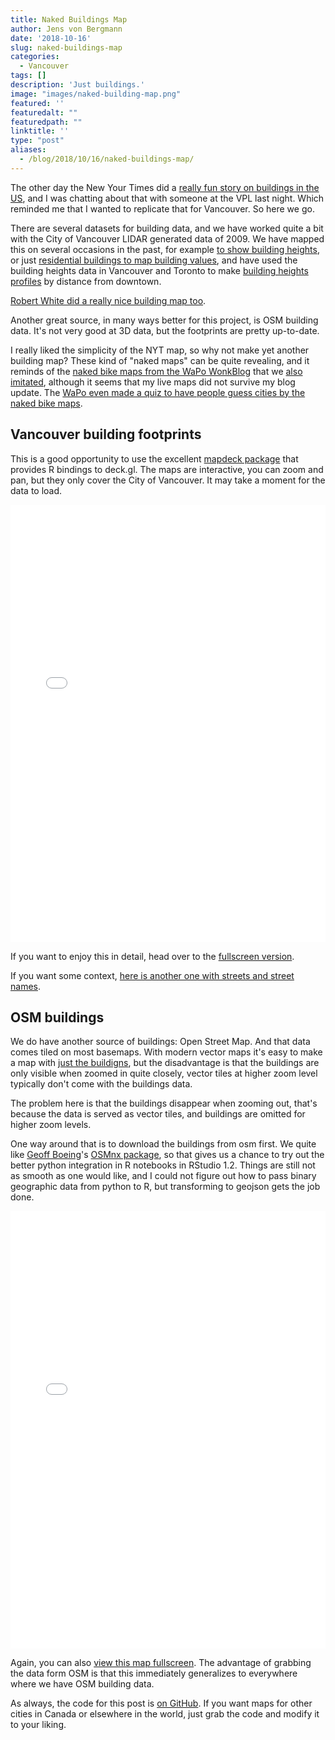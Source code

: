 ```yaml
---
title: Naked Buildings Map
author: Jens von Bergmann
date: '2018-10-16'
slug: naked-buildings-map
categories:
  - Vancouver
tags: []
description: 'Just buildings.'
image: "images/naked-building-map.png"
featured: ''
featuredalt: ""
featuredpath: ""
linktitle: ''
type: "post"
aliases:
  - /blog/2018/10/16/naked-buildings-map/
---
```











The other day the New Your Times did a [really fun story on buildings in the US](https://www.nytimes.com/interactive/2018/10/12/us/map-of-every-building-in-the-united-states.html), and I was chatting about that with someone at the VPL last night. Which reminded me that I wanted to replicate that for Vancouver. So here we go.

There are several datasets for building data, and we have worked quite a bit with the City of Vancouver LIDAR generated data of 2009. We have mapped this on several occasions in the past, for example [to show building heights](https://mountainmath.ca/vancouver_lidar/map), or just [residential buildings to map building values](https://mountainmath.ca/assessment/split_map?zoom=15&lat=49.2509&lng=-123.1243&type=3&use3D=0&year=2017&units=[1,1]), and have used the building heights data in Vancouver and Toronto to make [building heights profiles](https://doodles.mountainmath.ca/blog/2018/05/11/building-height-profiles/) by distance from downtown.

[Robert White did a really nice building map too](http://maps.nicholsonroad.com/heights/).

Another great source, in many ways better for this project, is OSM building data. It's not very good at 3D data, but the footprints are pretty up-to-date.

I really liked the simplicity of the NYT map, so why not make yet another building map? These kind of "naked maps" can be quite revealing, and it reminds of the [naked bike maps from the WaPo WonkBlog](https://www.washingtonpost.com/news/wonk/wp/2015/04/01/bleak-maps-of-how-cities-look-using-only-their-bike-lanes/?noredirect=on) that we [also imitated](https://doodles.mountainmath.ca/blog/2015/04/01/bike-paths/), although it seems that my live maps did not survive my blog update. The [WaPo even made a quiz to have people guess cities by the naked bike maps](https://www.washingtonpost.com/news/wonk/wp/2015/04/03/quiz-can-you-identify-these-cities-by-only-looking-at-their-bike-lanes/?utm_term=.37f20c402ce1).


## Vancouver building footprints
This is a good opportunity to use the excellent [mapdeck package](https://github.com/SymbolixAU/mapdeck) that provides R bindings to deck.gl. The maps are interactive, you can zoom and pan, but they only cover the City of Vancouver. It may take a moment for the data to load.



<iframe src="/widgets/m1.html" style="width: 100%; height: 700px; border:0;" webkitallowfullscreen mozallowfullscreen allowfullscreen></iframe>

If you want to enjoy this in detail, head over to the [fullscreen version](/widgets/m1.html).

If you want some context, [here is another one with streets and street names](/widgets/m2.html).



<!--iframe src="/widgets/m2.html" style="width: 100%; height: 700px; border:0;" webkitallowfullscreen mozallowfullscreen allowfullscreen></iframe-->

## OSM buildings
We do have another source of buildings: Open Street Map. And that data comes tiled on most basemaps. With modern vector maps it's easy to make a map with [just the buildigns](/widgets/m3.html), but the disadvantage is that the buildings are only visible when zoomed in quite closely, vector tiles at higher zoom level typically don't come with the buildings data.




<!--iframe src="/widgets/m3.html" style="width: 100%; height: 700px; border:0;" webkitallowfullscreen mozallowfullscreen allowfullscreen></iframe-->


The problem here is that the buildings disappear when zooming out, that's because the data is served as vector tiles, and buildings are omitted for higher zoom levels.

One way around that is to download the buildings from osm first. We quite like [Geoff Boeing](https://twitter.com/gboeing)'s [OSMnx package](https://github.com/gboeing/osmnx), so that gives us a chance to try out the better python integration in R notebooks in RStudio 1.2. Things are still not as smooth as one would like, and I could not figure out how to pass binary geographic data from python to R, but transforming to geojson gets the job done.












<iframe src="/widgets/m4.html" style="width: 100%; height: 700px; border:0;" webkitallowfullscreen mozallowfullscreen allowfullscreen></iframe>

Again, you can also [view this map fullscreen](/widgets/m4.html). The advantage of grabbing the data form OSM is that this immediately generalizes to everywhere where we have OSM building data.

As always, the code for this post is [on GitHub](https://github.com/mountainMath/doodles/blob/master/content/posts/2018-10-16-naked-buildings-map.Rmarkdown). If you want maps for other cities in Canada or elsewhere in the world, just grab the code and modify it to your liking.

